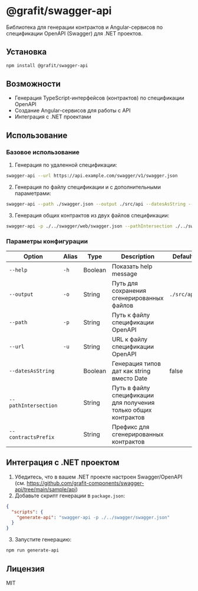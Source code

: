# @grafit/swagger-api

Библиотека для генерации контрактов и Angular-сервисов по спецификации OpenAPI (Swagger) для .NET проектов.

## Установка

```bash
npm install @grafit/swagger-api
```

## Возможности

- Генерация TypeScript-интерфейсов (контрактов) по спецификации OpenAPI
- Создание Angular-сервисов для работы с API
- Интеграция с .NET проектами

## Использование

### Базовое использование

1. Генерация по удаленной спецификации:
```bash
swagger-api --url https://api.example.com/swagger/v1/swagger.json
```

2. Генерация по файлу спецификации и с дополнительными параметрами:
```bash
swagger-api --path ./swagger.json --output ./src/api --datesAsString --contractsPrefix Api
```

3. Генерация общих контрактов из двух файлов спецификации:
```bash
swagger-api -p ./../swagger/web/swagger.json --pathIntersection ./../swagger/mobile/swagger.json --contractsPrefix Lib
```


### Параметры конфигурации


| Option               | Alias   | Type    | Description                                                     | Default     |
|----------------------|---------|---------|-----------------------------------------------------------------|-------------|
| `--help`             | `-h`    | Boolean | Показать help message                                           |             |
| `--output`           | `-o`    | String  | Путь для сохранения сгенерированных файлов                      | `./src/api` |
| `--path`             | `-p`    | String  | Путь к файлу спецификации OpenAPI                               |             |
| `--url`              | `-u`    | String  | URL к файлу спецификации OpenAPI                                |             |
| `--datesAsString`    |         | Boolean | Генерация типов дат как string вместо Date                      | false       |
| `--pathIntersection` |         | String  | Путь в файлу спецификации для получения только общих контрактов |             |
| `--contractsPrefix`  |         | String  | Префикс для сгенерированных контрактов                          |             |


## Интеграция с .NET проектом

1. Убедитесь, что в вашем .NET проекте настроен Swagger/OpenAPI (см. https://github.com/grafit-components/swagger-api/tree/main/sample/api)
2. Добавьте скрипт генерации в `package.json`:

```json
{
  "scripts": {
    "generate-api": "swagger-api -p ./../swagger/swagger.json"
  }
}
```

3. Запустите генерацию:

```bash
npm run generate-api
```

## Лицензия

MIT